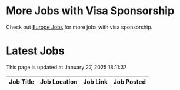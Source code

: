 # More Jobs with Visa Sponsorship

Check out [Europe Jobs](https://github.com/sureshparimi/europejobs#latest-jobs) for more jobs with visa sponsorship.

# Latest Jobs

This page is updated at January 27, 2025 18:11:37

| Job Title | Job Location | Job Link | Job Posted |
| --- | --- | --- | --- |
